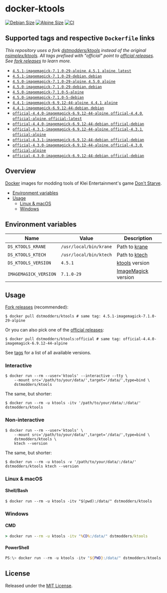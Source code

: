 # docker-ktools

[![Debian Size](https://img.shields.io/docker/image-size/dstmodders/ktools/debian?label=debian%20size)](https://hub.docker.com/r/dstmodders/ktools)
[![Alpine Size](https://img.shields.io/docker/image-size/dstmodders/ktools/alpine?label=alpine%20size)](https://hub.docker.com/r/dstmodders/ktools)
[![CI](https://img.shields.io/github/workflow/status/dstmodders/docker-ktools/CI?label=ci)](https://github.com/dstmodders/docker-ktools/actions/workflows/ci.yml)

## Supported tags and respective `Dockerfile` links

_This repository uses a fork [dstmodders/ktools][] instead of the original
[nsimplex/ktools][]. All tags prefixed with "official" point to
[official releases][]. See [fork releases][] to learn more._

- [`4.5.1-imagemagick-7.1.0-29-alpine`, `4.5.1`, `alpine`, `latest`](https://github.com/dstmodders/docker-ktools/blob/48479c32c63f719b4a4bce9d772ec9de1902ff03/latest/alpine/Dockerfile)
- [`4.5.1-imagemagick-7.1.0-29-debian`, `debian`](https://github.com/dstmodders/docker-ktools/blob/48479c32c63f719b4a4bce9d772ec9de1902ff03/latest/debian/Dockerfile)
- [`4.5.0-imagemagick-7.1.0-29-alpine`, `4.5.0`, `alpine`](https://github.com/dstmodders/docker-ktools/blob/48479c32c63f719b4a4bce9d772ec9de1902ff03/latest/alpine/Dockerfile)
- [`4.5.0-imagemagick-7.1.0-29-debian`, `debian`](https://github.com/dstmodders/docker-ktools/blob/48479c32c63f719b4a4bce9d772ec9de1902ff03/latest/debian/Dockerfile)
- [`4.5.0-imagemagick-7.1.0-5-alpine`](https://github.com/dstmodders/docker-ktools/blob/ef2d40c3fc2e675ca492371e0e539f13449a1846/latest/alpine/Dockerfile)
- [`4.5.0-imagemagick-7.1.0-5-debian`](https://github.com/dstmodders/docker-ktools/blob/ef2d40c3fc2e675ca492371e0e539f13449a1846/latest/debian/Dockerfile)
- [`4.4.1-imagemagick-6.9.12-44-alpine`, `4.4.1`, `alpine`](https://github.com/dstmodders/docker-ktools/blob/48479c32c63f719b4a4bce9d772ec9de1902ff03/latest/alpine/Dockerfile)
- [`4.4.1-imagemagick-6.9.12-44-debian`, `debian`](https://github.com/dstmodders/docker-ktools/blob/48479c32c63f719b4a4bce9d772ec9de1902ff03/latest/debian/Dockerfile)
- [`official-4.4.0-imagemagick-6.9.12-44-alpine`, `official-4.4.0`, `official-alpine`, `official-latest`](https://github.com/dstmodders/docker-ktools/blob/48479c32c63f719b4a4bce9d772ec9de1902ff03/official/alpine/Dockerfile)
- [`official-4.4.0-imagemagick-6.9.12-44-debian`, `official-debian`](https://github.com/dstmodders/docker-ktools/blob/48479c32c63f719b4a4bce9d772ec9de1902ff03/official/debian/Dockerfile)
- [`official-4.3.1-imagemagick-6.9.12-44-alpine`, `official-4.3.1`, `official-alpine`](https://github.com/dstmodders/docker-ktools/blob/48479c32c63f719b4a4bce9d772ec9de1902ff03/official/alpine/Dockerfile)
- [`official-4.3.1-imagemagick-6.9.12-44-debian`, `official-debian`](https://github.com/dstmodders/docker-ktools/blob/48479c32c63f719b4a4bce9d772ec9de1902ff03/official/debian/Dockerfile)
- [`official-4.3.0-imagemagick-6.9.12-44-alpine`, `official-4.3.0`, `official-alpine`](https://github.com/dstmodders/docker-ktools/blob/48479c32c63f719b4a4bce9d772ec9de1902ff03/official/alpine/Dockerfile)
- [`official-4.3.0-imagemagick-6.9.12-44-debian`, `official-debian`](https://github.com/dstmodders/docker-ktools/blob/48479c32c63f719b4a4bce9d772ec9de1902ff03/official/debian/Dockerfile)

## Overview

[Docker][] images for modding tools of Klei Entertainment's game
[Don't Starve][].

- [Environment variables](#environment-variables)
- [Usage](#usage)
  - [Linux & macOS](#linux--macos)
  - [Windows](#windows)

## Environment variables

| Name                  | Value                  | Description             |
| --------------------- | ---------------------- | ----------------------- |
| `DS_KTOOLS_KRANE`     | `/usr/local/bin/krane` | Path to [krane][]       |
| `DS_KTOOLS_KTECH`     | `/usr/local/bin/ktech` | Path to [ktech][]       |
| `DS_KTOOLS_VERSION`   | `4.5.1`                | [ktools][] version      |
| `IMAGEMAGICK_VERSION` | `7.1.0-29`             | [ImageMagick][] version |

## Usage

[Fork releases][] (recommended):

```shell
$ docker pull dstmodders/ktools # same tag: 4.5.1-imagemagick-7.1.0-29-alpine
```

Or you can also pick one of the [official releases][]:

```shell
$ docker pull dstmodders/ktools:official # same tag: official-4.4.0-imagemagick-6.9.12-44-alpine
```

See [tags][] for a list of all available versions.

### Interactive

```shell
$ docker run --rm --user='ktools' --interactive --tty \
    --mount src='/path/to/your/data/',target='/data/',type=bind \
    dstmodders/ktools
```

The same, but shorter:

```shell
$ docker run --rm -u ktools -itv '/path/to/your/data/:/data/' dstmodders/ktools
```

### Non-interactive

```shell
$ docker run --rm --user='ktools' \
    --mount src='/path/to/your/data/',target='/data/',type=bind \
    dstmodders/ktools \
    ktech --version
```

The same, but shorter:

```shell
$ docker run --rm -u ktools -v '/path/to/your/data/:/data/' dstmodders/ktools ktech --version
```

### Linux & macOS

#### Shell/Bash

```shell
$ docker run --rm -u ktools -itv "$(pwd):/data/" dstmodders/ktools
```

### Windows

#### CMD

```cmd
> docker run --rm -u ktools -itv "%CD%:/data/" dstmodders/ktools
```

#### PowerShell

```powershell
PS:\> docker run --rm -u ktools -itv "${PWD}:/data/" dstmodders/ktools
```

## License

Released under the [MIT License](https://opensource.org/licenses/MIT).

[@nsimplex]: https://github.com/nsimplex
[docker]: https://www.docker.com/
[don't starve]: https://www.klei.com/games/dont-starve
[dstmodders/ktools]: https://github.com/dstmodders/ktools
[fork releases]: https://github.com/dstmodders/ktools/releases
[gcc]: https://gcc.gnu.org/
[imagemagick]: https://imagemagick.org/index.php
[krane]: https://github.com/nsimplex/ktools#krane
[ktech]: https://github.com/nsimplex/ktools#ktech
[ktools]: https://github.com/nsimplex/ktools
[latest state]: https://github.com/nsimplex/ktools/tree/a1d1362bdb2b9aa9146d7177fbf0e351eab414ba
[nsimplex/ktools]: https://github.com/nsimplex/ktools
[official releases]: https://github.com/nsimplex/ktools/releases
[official]: https://github.com/nsimplex/ktools/releases
[tags]: https://hub.docker.com/r/dstmodders/ktools/tags
[v4.4.0]: https://github.com/dstmodders/ktools/releases/tag/4.4.0
[v4.4.1]: https://github.com/dstmodders/ktools/releases/tag/v4.4.1
